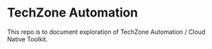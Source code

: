 # TechZone Automation

This repo is to document exploration of TechZone Automation / Cloud Native Toolkit.
